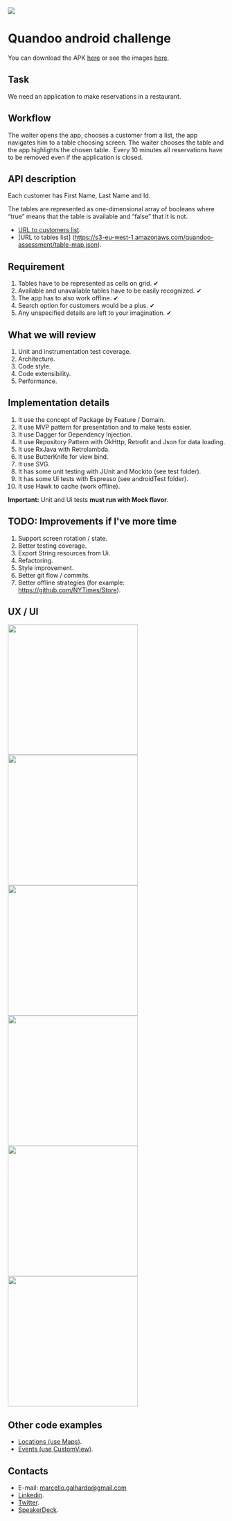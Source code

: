 <img src="https://github.com/marcellogalhardo/quandoo/blob/master/design/icon.png">

# Quandoo android challenge

You can download the APK [here](https://github.com/marcellogalhardo/quandoo/releases/download/0.1/quandoo_01.apk) or see the images [here](/design).

## Task

We need an application to make reservations in a restaurant.

## Workflow

The waiter opens the app, chooses a customer from a list, the app navigates him to a table choosing screen. The waiter chooses the table and the app highlights the chosen table. ​ Every 10 minutes all reservations have to be removed even if the application is closed.

## API description

Each customer has First Name, Last Name and Id.

The tables are represented as one-dimensional array of booleans where “true” means that the table is available and “false” that it is not.

* [URL to customers list](https://s3-eu-west-1.amazonaws.com/quandoo-assessment/customer-list.json).
* [URL to tables list] (https://s3-eu-west-1.amazonaws.com/quandoo-assessment/table-map.json).

## Requirement

1. Tables have to be represented as cells on grid. ✔
2. Available and unavailable tables have to be easily recognized. ✔
3. The app has to also work offline. ✔
4. Search option for customers would be a plus. ✔
5. Any unspecified details are left to your imagination. ✔

## What we will review

1. Unit and instrumentation test coverage.
2. Architecture.
3. Code style.
4. Code extensibility.
5. Performance.

## Implementation details

1. It use the concept of Package by Feature / Domain.
2. It use MVP pattern for presentation and to make tests easier.
3. It use Dagger for Dependency Injection.
4. It use Repository Pattern with OkHttp, Retrofit and Json for data loading.
5. It use RxJava with Retrolambda.
6. It use ButterKnife for view bind.
7. It use SVG.
8. It has some unit testing with JUnit and Mockito (see test folder).
9. It has some Ui tests with Espresso (see androidTest folder).
10. It use Hawk to cache (work offline).

**Important:** Unit and Ui tests **must run with Mock flavor**.

## TODO: Improvements if I've more time

1. Support screen rotation / state.
2. Better testing coverage.
3. Export String resources from Ui.
4. Refactoring.
5. Style improvement.
6. Better git flow / commits.
7. Better offline strategies (for example: https://github.com/NYTimes/Store).

## UX / UI

<img src="https://github.com/marcellogalhardo/quandoo/blob/master/design/1_launch.png" width="300">
<img src="https://github.com/marcellogalhardo/quandoo/blob/master/design/2_customer_list.png" width="300">
<img src="https://github.com/marcellogalhardo/quandoo/blob/master/design/3_customer_list_filtered.png" width="300">
<img src="https://github.com/marcellogalhardo/quandoo/blob/master/design/4_table_map.png" width="300">
<img src="https://github.com/marcellogalhardo/quandoo/blob/master/design/5_dialog_positive.png" width="300">
<img src="https://github.com/marcellogalhardo/quandoo/blob/master/design/6_dialog_negative.png" width="300">

## Other code examples

* [Locations (use Maps)](https://github.com/marcellogalhardo/locations).
* [Events (use CustomView)](https://github.com/marcellogalhardo/events).

## Contacts

* E-mail: marcello.galhardo@gmail.com
* [Linkedin](https://www.linkedin.com/in/marcellogalhardo).
* [Twitter](https://twitter.com/marcellogalhard).
* [SpeakerDeck](speakerdeck.com/marcellogalhardo).
